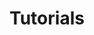 ---
#Delimiter files are used to separate the list of documentation pages into sections.
title: "Tutorials"
type: delimiter
weight: 300 # Change this weight to change order of sections
sitemapExclude: True
_build:
  publishResources: false
  render: never
partition: learn
---